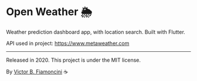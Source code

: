 # Open Weather 🌦

Weather prediction dashboard app, with location search. Built with Flutter.

API used in project: https://www.metaweather.com

----------
Released in 2020. This project is under the MIT license.

By [Victor B. Fiamoncini](https://github.com/Victor-Fiamoncini) ☕️
